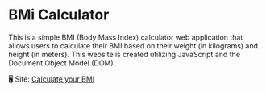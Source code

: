 # BMi Calculator
This is a simple BMI (Body Mass Index) calculator web application that allows users to calculate their BMI based on their weight (in kilograms) and height (in meters). This website is created utilizing JavaScript and the Document Object Model (DOM).

🖥 Site: [Calculate your BMI][def]

[def]: https://bmi-calculator-online.netlify.app/